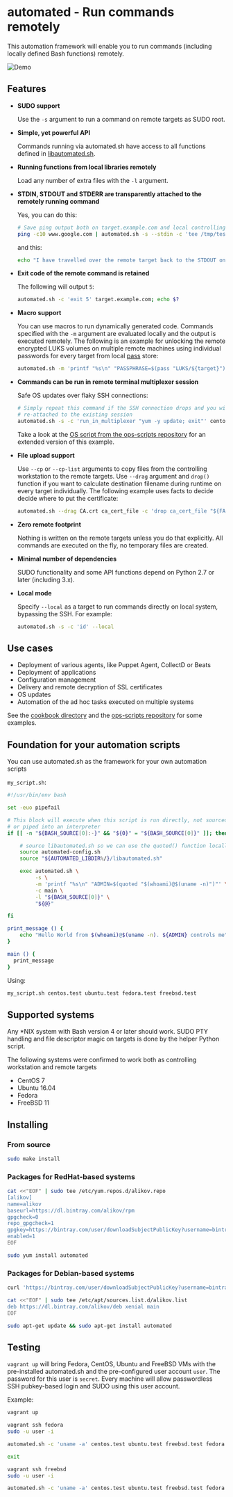 # automated - Run commands remotely

This automation framework will enable you to run commands (including locally defined Bash functions) remotely.

![Demo](demo.gif)


## Features
- **SUDO support**

  Use the `-s` argument to run a command on remote targets as SUDO root.

- **Simple, yet powerful API**

  Commands running via automated.sh have access to all functions defined in [libautomated.sh](libautomated.sh).

- **Running functions from local libraries remotely**

  Load any number of extra files with the `-l` argument.

- **STDIN, STDOUT and STDERR are transparently attached to the remotely running command**

  Yes, you can do this:

  ```bash
  # Save ping output both on target.example.com and local controlling workstation
  ping -c10 www.google.com | automated.sh -s --stdin -c 'tee /tmp/test.txt' target.example.com | tee /tmp/test.txt
  ```
  and this:

  ```bash
  echo "I have travelled over the remote target back to the STDOUT on the controlling workstation" | automated.sh --stdin -c 'echo "Look, I am on STDERR" >&2; cat' target.example.com
  ```

- **Exit code of the remote command is retained**

  The following will output `5`:

  ```bash
  automated.sh -c 'exit 5' target.example.com; echo $?
  ```

- **Macro support**

  You can use macros to run dynamically generated code. Commands specified with the `-m` argument are evaluated locally and the output is executed remotely. The following is an example for unlocking the remote encrypted LUKS volumes on multiple remote machines using individual passwords for every target from local [pass](https://www.passwordstore.org/) store:

  ```bash
  automated.sh -m 'printf "%s\n" "PASSPHRASE=$(pass "LUKS/${target}")"' -c 'cryptsetup luksOpen --key-file <(printf "%s" "$PASSPHRASE") /dev/vg0/encrypted decrypted' target1.example.com target2.example.com
  ```

- **Commands can be run in remote terminal multiplexer session**

  Safe OS updates over flaky SSH connections:

  ```bash
  # Simply repeat this command if the SSH connection drops and you will be
  # re-attached to the existing session
  automated.sh -s -c 'run_in_multiplexer "yum -y update; exit"' centos.test
  ```
  Take a look at the [OS script from the ops-scripts repository](https://github.com/node13h/ops-scripts/blob/master/scripts/OS) for an extended version of this example.


- **File upload support**

  Use `--cp` or `--cp-list` arguments to copy files from the controlling workstation to the remote targets. Use `--drag` argument and `drop()` function if you want to calculate destination filename during runtime on every target individually. The following example uses facts to decide decide where to put the certificate:

  ```bash
  automated.sh --drag CA.crt ca_cert_file -c 'drop ca_cert_file "${FACT_PKI_CERTS}/CA.crt"' target.example.com
  ```

- **Zero remote footprint**

  Nothing is written on the remote targets unless you do that explicitly. All commands are executed on the fly, no temporary files are created.

- **Minimal number of dependencies**

  SUDO functionality and some API functions depend on Python 2.7 or later (including 3.x).

- **Local mode**

  Specify `--local` as a target to run commands directly on local system, bypassing the SSH. For example:

  ```bash
  automated.sh -s -c 'id' --local
  ```


## Use cases
- Deployment of various agents, like Puppet Agent, CollectD or Beats
- Deployment of applications
- Configuration management
- Delivery and remote decryption of SSL certificates
- OS updates
- Automation of the ad hoc tasks executed on multiple systems

See the [cookbook directory](cookbook/) and the [ops-scripts repository](https://github.com/node13h/ops-scripts/tree/master/scripts) for some examples.


## Foundation for your automation scripts

You can use automated.sh as the framework for your own automation scripts

`my_script.sh`:
```bash
#!/usr/bin/env bash

set -euo pipefail

# This block will execute when this script is run directly, not sourced
# or piped into an interpreter
if [[ -n "${BASH_SOURCE[0]:-}" && "${0}" = "${BASH_SOURCE[0]}" ]]; then

    # source libautomated.sh so we can use the quoted() function locally.
    source automated-config.sh
    source "${AUTOMATED_LIBDIR%/}/libautomated.sh"

    exec automated.sh \
         -s \
         -m 'printf "%s\n" "ADMIN=$(quoted "$(whoami)@$(uname -n)")"' \
         -c main \
         -l "${BASH_SOURCE[0]}" \
         "${@}"

fi

print_message () {
    echo "Hello World from $(whoami)@$(uname -n). ${ADMIN} controls me" | colorized 94
}

main () {
  print_message
}
```

Using:
```bash
my_script.sh centos.test ubuntu.test fedora.test freebsd.test
```

## Supported systems

Any *NIX system with Bash version 4 or later should work. SUDO PTY handling and file descriptor magic on targets is done by the helper Python script.

The following systems were confirmed to work both as controlling workstation and remote targets

- CentOS 7
- Ubuntu 16.04
- Fedora
- FreeBSD 11


## Installing

### From source

```bash
sudo make install
```

### Packages for RedHat-based systems

```bash
cat <<"EOF" | sudo tee /etc/yum.repos.d/alikov.repo
[alikov]
name=alikov
baseurl=https://dl.bintray.com/alikov/rpm
gpgcheck=0
repo_gpgcheck=1
gpgkey=https://bintray.com/user/downloadSubjectPublicKey?username=bintray
enabled=1
EOF

sudo yum install automated
```

### Packages for Debian-based systems

```bash
curl 'https://bintray.com/user/downloadSubjectPublicKey?username=bintray' | sudo apt-key add -

cat <<"EOF" | sudo tee /etc/apt/sources.list.d/alikov.list
deb https://dl.bintray.com/alikov/deb xenial main
EOF

sudo apt-get update && sudo apt-get install automated
```

## Testing

`vagrant up` will bring Fedora, CentOS, Ubuntu and FreeBSD VMs with the pre-installed automated.sh and the pre-configured user account `user`. The password for this user is `secret`. Every machine will allow passwordless SSH pubkey-based login and SUDO using this user account.

Example:
```bash
vagrant up

vagrant ssh fedora
sudo -u user -i

automated.sh -c 'uname -a' centos.test ubuntu.test freebsd.test fedora.test

exit

vagrant ssh freebsd
sudo -u user -i

automated.sh -c 'uname -a' centos.test ubuntu.test freebsd.test fedora.test
```
